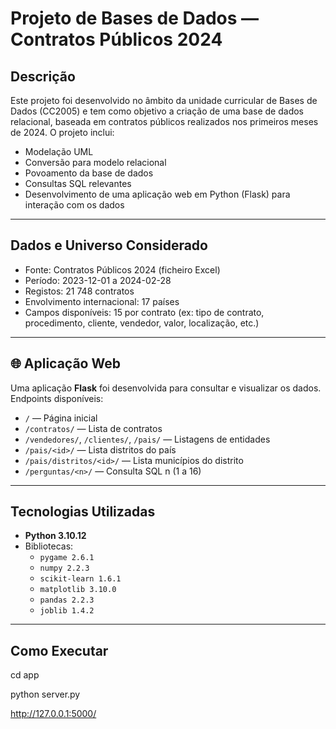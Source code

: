 #  Projeto de Bases de Dados — Contratos Públicos 2024

##  Descrição

Este projeto foi desenvolvido no âmbito da unidade curricular de Bases de Dados (CC2005) e tem como objetivo a criação de uma base de dados relacional, baseada em contratos públicos realizados nos primeiros meses de 2024. O projeto inclui:

- Modelação UML
- Conversão para modelo relacional
- Povoamento da base de dados
- Consultas SQL relevantes
- Desenvolvimento de uma aplicação web em Python (Flask) para interação com os dados

---

##  Dados e Universo Considerado

- Fonte: Contratos Públicos 2024 (ficheiro Excel)
- Período: 2023-12-01 a 2024-02-28
- Registos: 21 748 contratos
- Envolvimento internacional: 17 países
- Campos disponíveis: 15 por contrato (ex: tipo de contrato, procedimento, cliente, vendedor, valor, localização, etc.)

---

## 🌐 Aplicação Web

Uma aplicação **Flask** foi desenvolvida para consultar e visualizar os dados. Endpoints disponíveis:

- `/` — Página inicial
- `/contratos/` — Lista de contratos
- `/vendedores/`, `/clientes/`, `/pais/` — Listagens de entidades
- `/pais/<id>/` — Lista distritos do país
- `/pais/distritos/<id>/` — Lista municípios do distrito
- `/perguntas/<n>/` — Consulta SQL n (1 a 16)

--- 

## Tecnologias Utilizadas

- **Python 3.10.12**
- Bibliotecas:
   - `pygame 2.6.1`
   - `numpy 2.2.3`
   - `scikit-learn 1.6.1`
   - `matplotlib 3.10.0`
   - `pandas 2.2.3`
   - `joblib 1.4.2`

---

## Como Executar
cd app

python server.py

http://127.0.0.1:5000/
